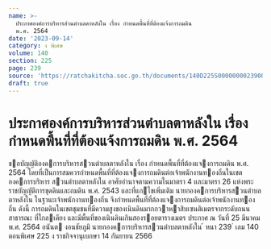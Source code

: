 ```yaml
---
name: >-
  ประกาศองค์การบริหารส่วนตำบลตาหลังใน เรื่อง กำหนดพื้นที่ที่ต้องแจ้งการถมดิน
  พ.ศ. 2564
date: '2023-09-14'
category: ง พิเศษ
volume: 140
section: 225
page: 239
source: 'https://ratchakitcha.soc.go.th/documents/140D225S0000000023900.pdf'
draft: true
---
```


# ประกาศองค์การบริหารส่วนตำบลตาหลังใน เรื่อง กำหนดพื้นที่ที่ต้องแจ้งการถมดิน พ.ศ. 2564

ขอบัญญัติองคการบริหารสวนตําบลตาหลังใน เรื่อง กําหนดพื้นที่ที่ต้องแจงการถมดิน พ.ศ. 2564 โดยที่เป็นการสมควรกําหนดพื้นที่ที่ต้องแจงการถมดินต่อเจ้าพนักงานทองถิ่นในเขตองคการบริหาร สวนตําบลตาหลังใน อาศัยอํานาจตามความในมาตรา 4 และมาตรา 26 แห่งพระราชบัญญัติการขุดดินและถมดิน พ.ศ. 2543 และที่แกไขเพิ่มเติม นายกองคการบริหารสวนตําบลตาหลังใน ในฐานะเจ้าพนักงานทองถิ่น จึงกําหนดพื้นที่ที่ต้องแจงการถมดินต่อเจ้าพนักงานทองถิ่น ดังนี้ การถมดินในเขตชุมชนที่มีความสูงของเนินดินมากกวาหาสิบเซนติเมตรจากระดับถนนสาธารณะ ที่ใกลเคียง และมีพื้นที่ของเนินดินเกินสองรอยตารางเมตร ประกาศ ณ วันที่ 25 มีนาคม พ.ศ. 2564 อนันต งอนชัยภูมิ นายกองคการบริหารสวนตําบลตาหลังใน ้ หนา 239 ่ เลม 140 ตอนพิเศษ 225 ง ราชกิจจานุเบกษา 14 กันยายน 2566
